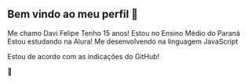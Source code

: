 ## Bem vindo ao meu perfil 👋
Me chamo Davi Felipe
Tenho 15 anos!
Estou no Ensino Médio do Paraná
Estou estudando na Alura!
Me desenvolvendo na linguagem JavaScript

Estou de acordo com as indicações do GitHub!


🥇
